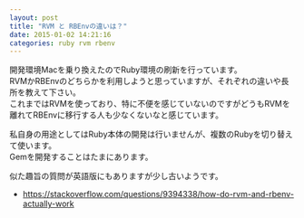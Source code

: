 ```yaml
---
layout: post
title: "RVM と RBEnvの違いは？"
date: 2015-01-02 14:21:16
categories: ruby rvm rbenv
---
```

<p>開発環境Macを乗り換えたのでRuby環境の刷新を行っています。<br>
RVMかRBEnvのどちらかを利用しようと思っていますが、それぞれの違いや長所を教えて下さい。<br>
これまではRVMを使っており、特に不便を感じていないのですがどうもRVMを離れてRBEnvに移行する人も少なくないなと感じています。</p>

<p>私自身の用途としてはRuby本体の開発は行いませんが、複数のRubyを切り替えて使います。<br>
Gemを開発することはたまにあります。</p>

<p>似た趣旨の質問が英語版にもありますが少し古いようです。</p>

<ul>
<li><a href="https://stackoverflow.com/questions/9394338/how-do-rvm-and-rbenv-actually-work">https://stackoverflow.com/questions/9394338/how-do-rvm-and-rbenv-actually-work</a></li>
</ul>

